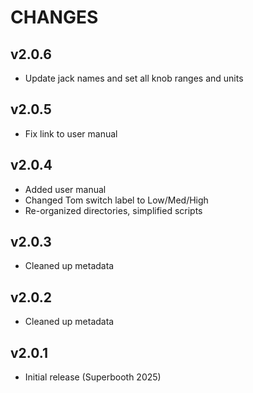 # CHANGES

## v2.0.6
- Update jack names and set all knob ranges and units

## v2.0.5
- Fix link to user manual

## v2.0.4

- Added user manual
- Changed Tom switch label to Low/Med/High
- Re-organized directories, simplified scripts

## v2.0.3

- Cleaned up metadata

## v2.0.2

- Cleaned up metadata
 
## v2.0.1

- Initial release (Superbooth 2025)
